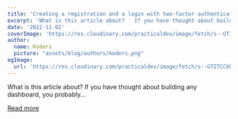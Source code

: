 ```yaml
---
title: 'Creating a registration and a login with two-factor authentication on React 🤩'
excerpt: 'What is this article about?   If you have thought about building any dashboard, you probably...'
date: '2022-11-02'
coverImage: 'https://res.cloudinary.com/practicaldev/image/fetch/s--GTITCCbh--/c_imagga_scale,f_auto,fl_progressive,h_420,q_auto,w_1000/https://dev-to-uploads.s3.amazonaws.com/uploads/articles/tpdi0jqby58k8h3txrfx.png'
author:
  name: Koders
  picture: "assets/blog/authors/koders.png"
ogImage:
  url: 'https://res.cloudinary.com/practicaldev/image/fetch/s--GTITCCbh--/c_imagga_scale,f_auto,fl_progressive,h_420,q_auto,w_1000/https://dev-to-uploads.s3.amazonaws.com/uploads/articles/tpdi0jqby58k8h3txrfx.png'
---
```


What is this article about?   If you have thought about building any dashboard, you probably...

[Read more](https://dev.to/novu/creating-a-registration-and-a-login-with-two-factor-authentication-on-react-2p2i)
